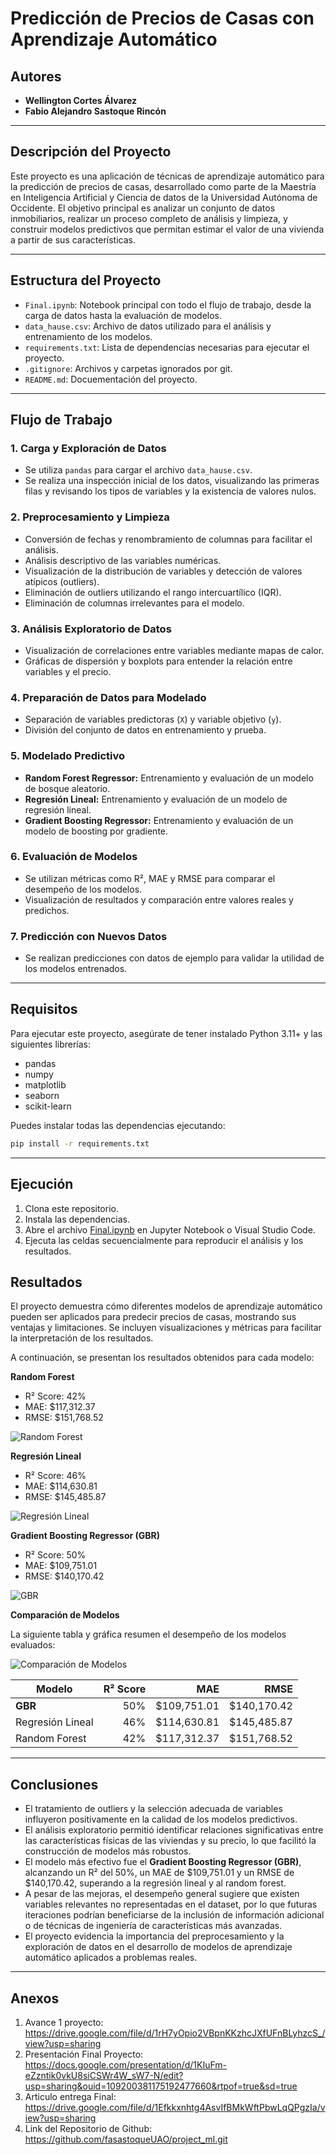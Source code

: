 # Predicción de Precios de Casas con Aprendizaje Automático

## Autores

- **Wellington Cortes Álvarez**
- **Fabio Alejandro Sastoque Rincón**

---

## Descripción del Proyecto

Este proyecto es una aplicación de técnicas de aprendizaje automático para la predicción de precios de casas, desarrollado como parte de la Maestría en Inteligencia Artificial y Ciencia de datos de la Universidad Autónoma de Occidente. El objetivo principal es analizar un conjunto de datos inmobiliarios, realizar un proceso completo de análisis y limpieza, y construir modelos predictivos que permitan estimar el valor de una vivienda a partir de sus características.

---

## Estructura del Proyecto

- `Final.ipynb`: Notebook principal con todo el flujo de trabajo, desde la carga de datos hasta la evaluación de modelos.
- `data_hause.csv`: Archivo de datos utilizado para el análisis y entrenamiento de los modelos.
- `requirements.txt`: Lista de dependencias necesarias para ejecutar el proyecto.
- `.gitignore`: Archivos y carpetas ignorados por git.
- `README.md`: Docuementación del proyecto.

---

## Flujo de Trabajo

### 1. **Carga y Exploración de Datos**
   - Se utiliza `pandas` para cargar el archivo `data_hause.csv`.
   - Se realiza una inspección inicial de los datos, visualizando las primeras filas y revisando los tipos de variables y la existencia de valores nulos.

### 2. **Preprocesamiento y Limpieza**
   - Conversión de fechas y renombramiento de columnas para facilitar el análisis.
   - Análisis descriptivo de las variables numéricas.
   - Visualización de la distribución de variables y detección de valores atípicos (outliers).
   - Eliminación de outliers utilizando el rango intercuartílico (IQR).
   - Eliminación de columnas irrelevantes para el modelo.

### 3. **Análisis Exploratorio de Datos**
   - Visualización de correlaciones entre variables mediante mapas de calor.
   - Gráficas de dispersión y boxplots para entender la relación entre variables y el precio.

### 4. **Preparación de Datos para Modelado**
   - Separación de variables predictoras (`X`) y variable objetivo (`y`).
   - División del conjunto de datos en entrenamiento y prueba.

### 5. **Modelado Predictivo**
   - **Random Forest Regressor:** Entrenamiento y evaluación de un modelo de bosque aleatorio.
   - **Regresión Lineal:** Entrenamiento y evaluación de un modelo de regresión lineal.
   - **Gradient Boosting Regressor:** Entrenamiento y evaluación de un modelo de boosting por gradiente.

### 6. **Evaluación de Modelos**
   - Se utilizan métricas como R², MAE y RMSE para comparar el desempeño de los modelos.
   - Visualización de resultados y comparación entre valores reales y predichos.

### 7. **Predicción con Nuevos Datos**
   - Se realizan predicciones con datos de ejemplo para validar la utilidad de los modelos entrenados.

---

## Requisitos

Para ejecutar este proyecto, asegúrate de tener instalado Python 3.11+ y las siguientes librerías:

- pandas
- numpy
- matplotlib
- seaborn
- scikit-learn

Puedes instalar todas las dependencias ejecutando:

```sh
pip install -r requirements.txt
```

---

## Ejecución

1. Clona este repositorio.
2. Instala las dependencias.
3. Abre el archivo [Final.ipynb](Final.ipynb) en Jupyter Notebook o Visual Studio Code.
4. Ejecuta las celdas secuencialmente para reproducir el análisis y los resultados.

## Resultados

El proyecto demuestra cómo diferentes modelos de aprendizaje automático pueden ser aplicados para predecir precios de casas, mostrando sus ventajas y limitaciones. Se incluyen visualizaciones y métricas para facilitar la interpretación de los resultados.

A continuación, se presentan los resultados obtenidos para cada modelo:

**Random Forest**
- R² Score: 42%
- MAE: $117,312.37
- RMSE: $151,768.52

![Random Forest](assets/random_forest.png)

**Regresión Lineal**
- R² Score: 46%
- MAE: $114,630.81
- RMSE: $145,485.87

![Regresión Lineal](assets/regresion_lineal.png)

**Gradient Boosting Regressor (GBR)**
- R² Score: 50%
- MAE: $109,751.01
- RMSE: $140,170.42

![GBR](assets/grb.png)

**Comparación de Modelos**

La siguiente tabla y gráfica resumen el desempeño de los modelos evaluados:

![Comparación de Modelos](assets/comparacion_modelos.png)

| Modelo             | R² Score | MAE         | RMSE        |
|--------------------|---------:|------------:|------------:|
| **GBR**            |    50%   | $109,751.01 | $140,170.42 |
| Regresión Lineal   |    46%   | $114,630.81 | $145,485.87 |
| Random Forest      |    42%   | $117,312.37 | $151,768.52 |

---

## Conclusiones

- El tratamiento de outliers y la selección adecuada de variables influyeron positivamente en la calidad de los modelos predictivos.
- El análisis exploratorio permitió identificar relaciones significativas entre las características físicas de las viviendas y su precio, lo que facilitó la construcción de modelos más robustos.
- El modelo más efectivo fue el **Gradient Boosting Regressor (GBR)**, alcanzando un R² del 50%, un MAE de $109,751.01 y un RMSE de $140,170.42, superando a la regresión lineal y al random forest.
- A pesar de las mejoras, el desempeño general sugiere que existen variables relevantes no representadas en el dataset, por lo que futuras iteraciones podrían beneficiarse de la inclusión de información adicional o de técnicas de ingeniería de características más avanzadas.
- El proyecto evidencia la importancia del preprocesamiento y la exploración de datos en el desarrollo de modelos de aprendizaje automático aplicados a problemas reales.

---

## Anexos

1. Avance 1 proyecto: https://drive.google.com/file/d/1rH7yOpio2VBpnKKzhcJXfUFnBLyhzcS_/view?usp=sharing
2. Presentación Final Proyecto: https://docs.google.com/presentation/d/1KIuFm-eZzntik0vkU8siCSWr4W_sW7-N/edit?usp=sharing&ouid=109200381175192477660&rtpof=true&sd=true
3. Articulo entrega Final: https://drive.google.com/file/d/1Efkkxnhtg4AsvIfBMkWftPbwLqQPgzIa/view?usp=sharing
4. Link del Repositorio de Github: https://github.com/fasastoqueUAO/project_ml.git